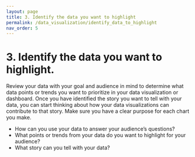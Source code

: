 ```yaml
---
layout: page
title: 3. Identify the data you want to highlight
permalink: /data_visualization/identify_data_to_highlight
nav_order: 5
---
```


# 3. Identify the data you want to highlight.

Review your data with your goal and audience in mind to determine what data points or trends you want to prioritize in your data visualization or dashboard. Once you have identified the story you want to tell with your data, you can start thinking about how your data visualizations can contribute to that story. Make sure you have a clear purpose for each chart you make.

* How can you use your data to answer your audience’s questions?
* What points or trends from your data do you want to highlight for your audience?
* What story can you tell with your data? 